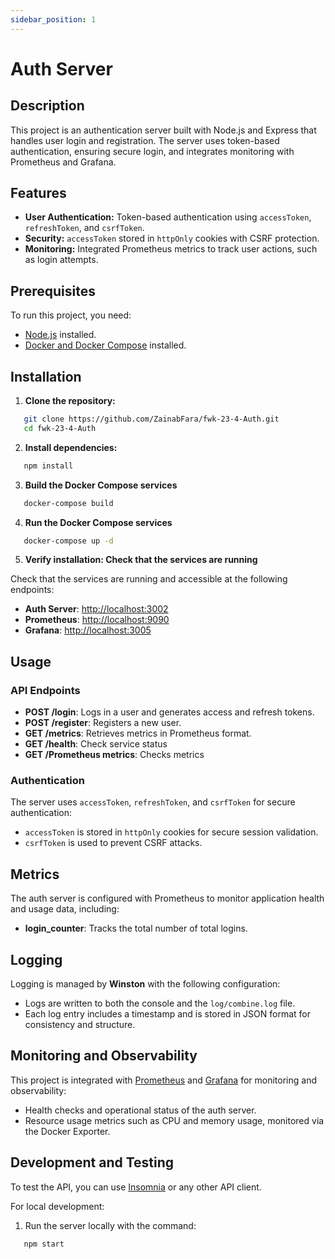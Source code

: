 ```yaml
---
sidebar_position: 1
---
```


# Auth Server

## Description

This project is an authentication server built with Node.js and Express that handles user login and registration. The server uses token-based authentication, ensuring secure login, and integrates monitoring with Prometheus and Grafana.

## Features

- **User Authentication:** Token-based authentication using `accessToken`, `refreshToken`, and `csrfToken`.
- **Security:** `accessToken` stored in `httpOnly` cookies with CSRF protection.
- **Monitoring:** Integrated Prometheus metrics to track user actions, such as login attempts.

## Prerequisites

To run this project, you need:

- [Node.js](https://nodejs.org/) installed.
- [Docker and Docker Compose](https://www.docker.com/) installed.

## Installation

1. **Clone the repository:**

```bash
   git clone https://github.com/ZainabFara/fwk-23-4-Auth.git
   cd fwk-23-4-Auth
```

2. **Install dependencies:**

```bash
   npm install
```

3. **Build the Docker Compose services**

```bash
   docker-compose build
```

4. **Run the Docker Compose services**

```bash
   docker-compose up -d
```

5. **Verify installation: Check that the services are running**

Check that the services are running and accessible at the following endpoints:

- **Auth Server**: [http://localhost:3002](http://localhost:3002)
- **Prometheus**: [http://localhost:9090](http://localhost:9090)
- **Grafana**: [http://localhost:3005](http://localhost:3005)

## Usage

### API Endpoints

- **POST /login**: Logs in a user and generates access and refresh tokens.
- **POST /register**: Registers a new user.
- **GET /metrics**: Retrieves metrics in Prometheus format.
- **GET /health**: Check service status
- **GET /Prometheus metrics**: Checks metrics

### Authentication

The server uses `accessToken`, `refreshToken`, and `csrfToken` for secure authentication:

- `accessToken` is stored in `httpOnly` cookies for secure session validation.
- `csrfToken` is used to prevent CSRF attacks.

## Metrics

The auth server is configured with Prometheus to monitor application health and usage data, including:

- **login_counter**: Tracks the total number of total logins.

## Logging

Logging is managed by **Winston** with the following configuration:

- Logs are written to both the console and the `log/combine.log` file.
- Each log entry includes a timestamp and is stored in JSON format for consistency and structure.

## Monitoring and Observability

This project is integrated with [Prometheus](https://prometheus.io/) and [Grafana](https://grafana.com/) for monitoring and observability:

- Health checks and operational status of the auth server.
- Resource usage metrics such as CPU and memory usage, monitored via the Docker Exporter.

## Development and Testing

To test the API, you can use [Insomnia](https://insomnia.rest/) or any other API client.

For local development:

1. Run the server locally with the command:

```bash
   npm start
```
